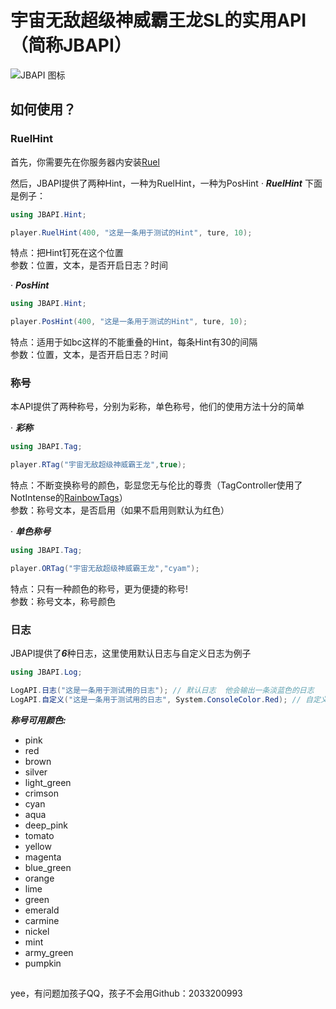 # 宇宙无敌超级神威霸王龙SL的实用API（简称JBAPI）
![JBAPI 图标](https://github.com/Carl-Frellett/ThepracticalAPIoftheUniverseInvincibleSuperGodMightyTyrannosaurusRexSL/blob/main/Icon.png)

## 如何使用？
### RuelHint
首先，你需要先在你服务器内安装[Ruel](https://github.com/Ruemena/RueI)

然后，JBAPI提供了两种Hint，一种为RuelHint，一种为PosHint
· ***RuelHint***
下面是例子：
``` csharp
using JBAPI.Hint;

player.RuelHint(400, "这是一条用于测试的Hint", ture, 10);
```
特点：把Hint钉死在这个位置  
参数：位置，文本，是否开启日志？时间

· ***PosHint***
``` csharp
using JBAPI.Hint;

player.PosHint(400, "这是一条用于测试的Hint", ture, 10);
```
特点：适用于如bc这样的不能重叠的Hint，每条Hint有30的间隔  
参数：位置，文本，是否开启日志？时间

### 称号
本API提供了两种称号，分别为彩称，单色称号，他们的使用方法十分的简单

· ***彩称***
``` csharp
using JBAPI.Tag;

player.RTag("宇宙无敌超级神威霸王龙",true);
```
特点：不断变换称号的颜色，彰显您无与伦比的尊贵（TagController使用了NotIntense的[RainbowTags](https://github.com/NotIntense/RainbowTags)）  
参数：称号文本，是否启用（如果不启用则默认为红色）

· ***单色称号***
``` csharp
using JBAPI.Tag;

player.ORTag("宇宙无敌超级神威霸王龙","cyam");
```
特点：只有一种颜色的称号，更为便捷的称号!  
参数：称号文本，称号颜色

### 日志
JBAPI提供了***6***种日志，这里使用默认日志与自定义日志为例子
``` csharp
using JBAPI.Log;

LogAPI.日志("这是一条用于测试用的日志"); // 默认日志  他会输出一条淡蓝色的日志
LogAPI.自定义("这是一条用于测试用的日志", System.ConsoleColor.Red); // 自定义颜色日志  他会输出一条指定颜色（示例为红色）的日志
``` 

***称号可用颜色:***
* pink
* red
* brown
* silver
* light_green
* crimson
* cyan
* aqua
* deep_pink
* tomato
* yellow
* magenta
* blue_green
* orange
* lime
* green
* emerald
* carmine
* nickel
* mint
* army_green
* pumpkin
##
yee，有问题加孩子QQ，孩子不会用Github：2033200993
